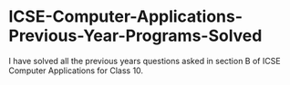 # ICSE-Computer-Applications-Previous-Year-Programs-Solved
I have solved all the previous years questions asked in section B of ICSE Computer Applications for Class 10.
